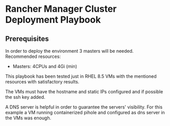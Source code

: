 # Rancher Manager Cluster Deployment Playbook

## Prerequisites

In order to deploy the environment 3 masters will be needed.  
Recommended resources:
- Masters: 4CPUs and 4Gi (min)

This playbook has been tested just in RHEL 8.5 VMs with the mentioned resources with satisfactory results.

The VMs must have the hostname and static IPs configured and if possible the ssh key added.

A DNS server is helpful in order to guarantee the servers' visibility. For this example a VM running containerized pihole and configured as dns server in the VMs was enough.
